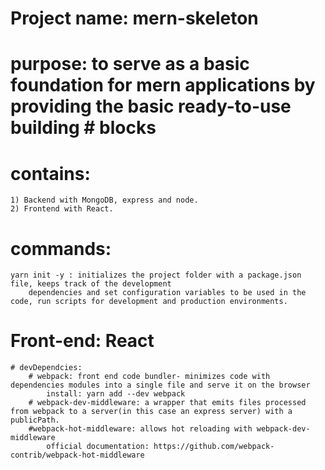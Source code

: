 # Project name: mern-skeleton
# purpose: to serve as a basic foundation for mern applications by providing the basic ready-to-use building # blocks

# contains: 
    1) Backend with MongoDB, express and node.
    2) Frontend with React.


# commands:
    yarn init -y : initializes the project folder with a package.json file, keeps track of the development
        dependencies and set configuration variables to be used in the code, run scripts for development and production environments.
        

# Front-end: React
    # devDependcies: 
        # webpack: front end code bundler- minimizes code with dependencies modules into a single file and serve it on the browser
            install: yarn add --dev webpack 
        # webpack-dev-middleware: a wrapper that emits files processed from webpack to a server(in this case an express server) with a publicPath.
        #webpack-hot-middleware: allows hot reloading with webpack-dev-middleware 
            official documentation: https://github.com/webpack-contrib/webpack-hot-middleware
        
        